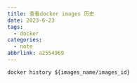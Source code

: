 ```yaml
---
title: 查看docker images 历史
date: 2023-6-23
tags:
  - docker
categories:
  - note
abbrlink: a2554969
---
```


```shell
docker history ${images_name/images_id}
```
 
